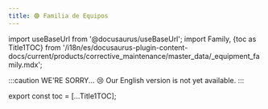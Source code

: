 ```yaml
---
title: 🟣 Familia de Equipos
---
```


import useBaseUrl from '@docusaurus/useBaseUrl'; 
import Family, {toc as Title1TOC} from '/i18n/es/docusaurus-plugin-content-docs/current/products/corrective_maintenance/master_data/_equipment_family.mdx'; 

:::caution WE'RE SORRY... 😢
Our English version is not yet available.
:::

<Family/>

export const toc = [...Title1TOC];